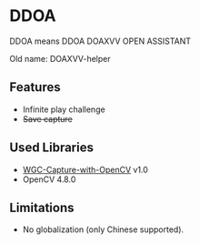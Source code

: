 # DDOA
DDOA means DDOA DOAXVV OPEN ASSISTANT

Old name: DOAXVV-helper

## Features

* Infinite play challenge
* ~~Save capture~~

## Used Libraries

* [WGC-Capture-with-OpenCV](https://github.com/OwlHowlinMornSky/WGC-Capture-with-OpenCV) v1.0
* OpenCV 4.8.0

## Limitations

* No globalization (only Chinese supported).
